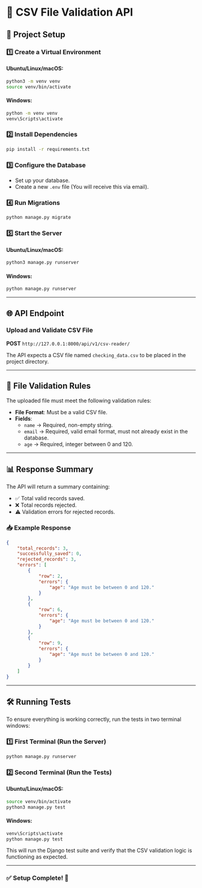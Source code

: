 # 📌 CSV File Validation API

## 🚀 Project Setup

### 1️⃣ Create a Virtual Environment
#### Ubuntu/Linux/macOS:
```bash
python3 -m venv venv
source venv/bin/activate
```
#### Windows:
```bash
python -m venv venv
venv\Scripts\activate
```

### 2️⃣ Install Dependencies
```bash
pip install -r requirements.txt
```

### 3️⃣ Configure the Database
- Set up your database.
- Create a new `.env` file (You will receive this via email).

### 4️⃣ Run Migrations
```bash
python manage.py migrate
```

### 5️⃣ Start the Server
#### Ubuntu/Linux/macOS:
```bash
python3 manage.py runserver
```
#### Windows:
```bash
python manage.py runserver
```

---

## 🌐 API Endpoint
### Upload and Validate CSV File
**POST** `http://127.0.0.1:8000/api/v1/csv-reader/`

The API expects a CSV file named `checking_data.csv` to be placed in the project directory.

---

## 📄 File Validation Rules
The uploaded file must meet the following validation rules:
- **File Format**: Must be a valid CSV file.
- **Fields**:
  - `name` → Required, non-empty string.
  - `email` → Required, valid email format, must not already exist in the database.
  - `age` → Required, integer between 0 and 120.

---

## 📊 Response Summary
The API will return a summary containing:
- ✅ Total valid records saved.
- ❌ Total records rejected.
- ⚠️ Validation errors for rejected records.

### 📥 Example Response
```json
{
    "total_records": 3,
    "successfully_saved": 0,
    "rejected_records": 3,
    "errors": [
        {
            "row": 2,
            "errors": {
                "age": "Age must be between 0 and 120."
            }
        },
        {
            "row": 6,
            "errors": {
                "age": "Age must be between 0 and 120."
            }
        },
        {
            "row": 9,
            "errors": {
                "age": "Age must be between 0 and 120."
            }
        }
    ]
}
```

---

## 🛠 Running Tests
To ensure everything is working correctly, run the tests in two terminal windows:

### 1️⃣ First Terminal (Run the Server)
```bash
python manage.py runserver
```

### 2️⃣ Second Terminal (Run the Tests)
#### Ubuntu/Linux/macOS:
```bash
source venv/bin/activate
python3 manage.py test
```
#### Windows:
```bash
venv\Scripts\activate
python manage.py test
```

This will run the Django test suite and verify that the CSV validation logic is functioning as expected.

---

### ✅ Setup Complete! 🎉
